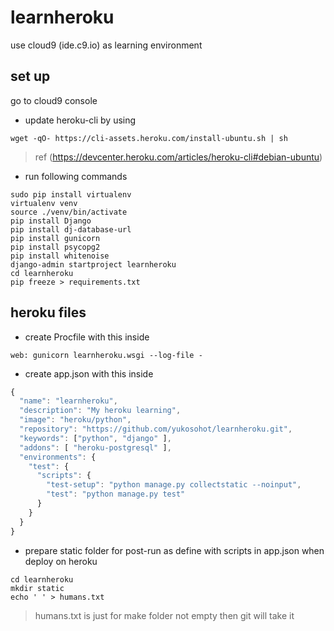 # learnheroku
use cloud9 (ide.c9.io) as learning environment
## set up
go to cloud9 console
* update heroku-cli by using
```
wget -qO- https://cli-assets.heroku.com/install-ubuntu.sh | sh
```
> ref (https://devcenter.heroku.com/articles/heroku-cli#debian-ubuntu)
* run following commands
```
sudo pip install virtualenv
virtualenv venv
source ./venv/bin/activate
pip install Django
pip install dj-database-url
pip install gunicorn
pip install psycopg2
pip install whitenoise
django-admin startproject learnheroku
cd learnheroku
pip freeze > requirements.txt
```
## heroku files
* create Procfile with this inside
```
web: gunicorn learnheroku.wsgi --log-file -
```
* create app.json with this inside
```javascript
{
  "name": "learnheroku",
  "description": "My heroku learning",
  "image": "heroku/python",
  "repository": "https://github.com/yukosohot/learnheroku.git",
  "keywords": ["python", "django" ],
  "addons": [ "heroku-postgresql" ],
  "environments": {
    "test": {
      "scripts": {
        "test-setup": "python manage.py collectstatic --noinput",
        "test": "python manage.py test"
      }
    }
  }
}
```
* prepare static folder for post-run as define with scripts in app.json when deploy on heroku
```
cd learnheroku
mkdir static
echo ' ' > humans.txt
```
> humans.txt is just for make folder not empty then git will take it

